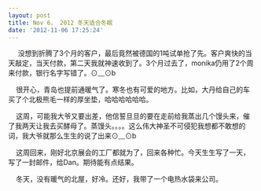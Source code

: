 ```yaml
---
layout: post
title: Nov 6， 2012 冬天适合冬眠
date: '2012-11-06 17:25:24'
---
```



     没想到折腾了3个月的客户，最后竟然被德国的1吨试单抢了先。客户爽快的当天敲定，当天付款，第二天我就神速收到了。3个月过去了，monika仍用了2个周来付款，银行名字写错了。⊙﹏⊙b

    很开心，青岛也提前通暖气了。寒冬也有可爱的地方。比如，大丹给自己的车买了个北极熊毛一样的厚坐垫，哈哈哈哈哈哈。

    这周，可能我大爷又要出差，他信誓旦旦的要在走前给我蒸出几个馒头来，催了我两天让我去买酵母了。蒸馒头。。。。这么伟大神圣不可侵犯我想都不敢想的词，我大爷就那么生生的说了出来⊙﹏⊙b

    这周回来，刚好北京展会的工厂都就为了，回来各种忙。今天生生写了一天，写了一封邮件，给Dan。期待能有点结果。

    冬天，没有暖气的北屋，好冷。还好，我带了一个电热水袋来公司。


